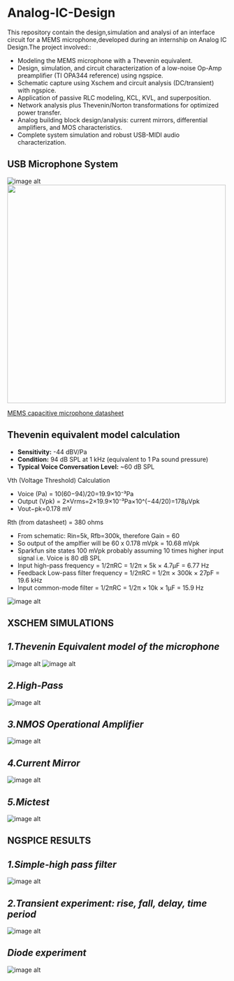 # Analog-IC-Design

This repository contain the design,simulation and analysi of an interface circuit for a MEMS microphone,developed during an internship on Analog IC Design.The project involved::

- Modeling the MEMS microphone with a Thevenin equivalent.
- Design, simulation, and circuit characterization of a low-noise Op-Amp preamplifier (TI OPA344 reference) using ngspice.
- Schematic capture using Xschem and circuit analysis (DC/transient) with ngspice.
- Application of passive RLC modeling, KCL, KVL, and superposition.
- Network analysis plus Thevenin/Norton transformations for optimized power transfer.
- Analog building block design/analysis: current mirrors, differential amplifiers, and MOS characteristics.
- Complete system simulation and robust USB-MIDI audio characterization.

  
## USB Microphone System
![image alt](https://github.com/anushkab3611/Analog-IC-Design/blob/31e1efe007e80781c36d9283a420e5e063e4862f/circuit/Fig-d1-1-USBmic.png)
<img src="circuit/Fig-d1-1-USBmic.png" width="500"/>



[MEMS capacitive microphone datasheet](https://cdn.sparkfun.com/assets/0/5/8/b/1/SPH8878LR5H-1_Lovato_DS.pdf)
## Thevenin equivalent model calculation


- **Sensitivity:** -44 dBV/Pa  
- **Condition:** 94 dB SPL at 1 kHz (equivalent to 1 Pa sound pressure)  
- **Typical Voice Conversation Level:** ~60 dB SPL

 Vth (Voltage Threshold) Calculation

- Voice (Pa) = 10(60−94)/20=19.9×10⁻³Pa  
- Output (Vpk) = 2×Vrms=2×19.9×10⁻³Pa×10^(−44/20)=178μVpk  
- Vout−pk=0.178 mV

Rth (from datasheet) = 380 ohms  


- From schematic: Rin=5k, Rfb=300k, therefore Gain = 60  
- So output of the amplfier will be 60 x 0.178 mVpk = 10.68 mVpk  
- Sparkfun site states 100 mVpk probably assuming 10 times higher input signal i.e. Voice is 80 dB SPL
- Input high-pass frequency = 1/2πRC = 1/2π × 5k × 4.7μF = 6.77 Hz  
- Feedback Low-pass filter frequency = 1/2πRC = 1/2π × 300k × 27pF = 19.6 kHz  
- Input common-mode filter = 1/2πRC = 1/2π × 10k × 1μF = 15.9 Hz

![image alt](https://github.com/anushkab3611/Analog-IC-Design/blob/0090f26d6524f8658590501e71cb4b5e39c63503/circuit/Fig-d2-1-mic-analysis.png)

## XSCHEM SIMULATIONS
   ## *1.Thevenin Equivalent model of the microphone*

   ![image alt](https://github.com/anushkab3611/Analog-IC-Design/blob/dde0bea93ee86a8eab4da7a92f3564bf57c3da69/circuit/Screenshot%202025-06-07%20124834.png)
   ![image alt](https://github.com/anushkab3611/Analog-IC-Design/blob/dde0bea93ee86a8eab4da7a92f3564bf57c3da69/circuit/Screenshot%202025-08-01%20235421.png)

   
   ## *2.High-Pass*

   ![image alt](https://github.com/anushkab3611/Analog-IC-Design/blob/c02c70cba02b17b9dac7e7a6b58fb19e7307ec26/circuit/i4.jpg)
    

  ## *3.NMOS Operational Amplifier*

   ![image alt](https://github.com/anushkab3611/Analog-IC-Design/blob/6f0d4ebe593d41c599fb661c343742e83f8267b5/circuit/i5.png)
     
   
  ## *4.Current Mirror*

  ![image alt](https://github.com/anushkab3611/Analog-IC-Design/blob/1805412012266b738e2532b9a83647dcc27e7765/circuit/i6.png)
     

  ## *5.Mictest*
 
   ![image alt](https://github.com/anushkab3611/Analog-IC-Design/blob/e401c1010fd24cbb5f9e1a9da75ef9011ea3a3c1/circuit/i7.png)   


   
## NGSPICE RESULTS

  ## *1.Simple-high pass filter*
  
   ![image alt](https://github.com/anushkab3611/Analog-IC-Design/blob/30ef296164e87d446379c1f2d41205243977e5aa/circuit/i1.jpg)

  ## *2.Transient experiment: rise, fall, delay, time period*
  ![image alt](https://github.com/anushkab3611/Analog-IC-Design/blob/c5da3a334357e382d0bf45a5942ce55a2fbcf37a/circuit/i8.png)

  ## *Diode experiment*
   ![image alt](https://github.com/anushkab3611/Analog-IC-Design/blob/c5da3a334357e382d0bf45a5942ce55a2fbcf37a/circuit/i10.png)
    

   
